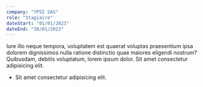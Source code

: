 ```yaml
---
company: "YPSI SAS"
role: "Stagiaire"
dateStart: "01/01/2023"
dateEnd: "30/01/2023"
---
```


Iure illo neque tempora, voluptatem est quaerat voluptas praesentium ipsa dolorem dignissimos nulla ratione distinctio quae maiores eligendi nostrum? Quibusdam, debitis voluptatum, lorem ipsum dolor. Sit amet consectetur adipisicing elit.

- Sit amet consectetur adipisicing elit.
